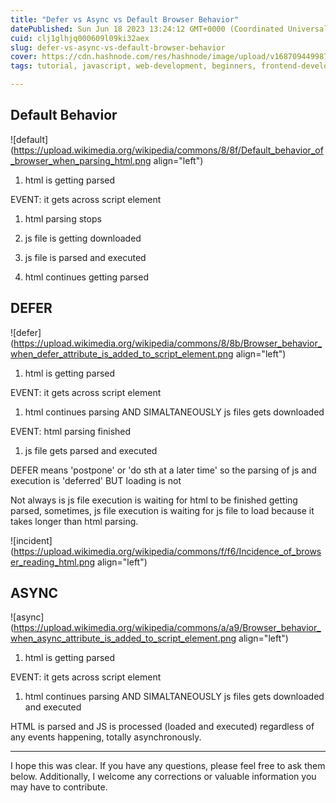 ```yaml
---
title: "Defer vs Async vs Default Browser Behavior"
datePublished: Sun Jun 18 2023 13:24:12 GMT+0000 (Coordinated Universal Time)
cuid: clj1glhjq000609l09ki32aex
slug: defer-vs-async-vs-default-browser-behavior
cover: https://cdn.hashnode.com/res/hashnode/image/upload/v1687094499870/9bb397b9-6f02-4710-89d1-ae04b944a8c3.png
tags: tutorial, javascript, web-development, beginners, frontend-development

---
```


## Default Behavior

![default](https://upload.wikimedia.org/wikipedia/commons/8/8f/Default_behavior_of_browser_when_parsing_html.png align="left")

1. html is getting parsed
    

EVENT: it gets across script element

1. html parsing stops
    
2. js file is getting downloaded
    
3. js file is parsed and executed
    
4. html continues getting parsed
    

## DEFER

![defer](https://upload.wikimedia.org/wikipedia/commons/8/8b/Browser_behavior_when_defer_attribute_is_added_to_script_element.png align="left")

1. html is getting parsed
    

EVENT: it gets across script element

1. html continues parsing AND SIMALTANEOUSLY js files gets downloaded
    

EVENT: html parsing finished

1. js file gets parsed and executed
    

DEFER means 'postpone' or 'do sth at a later time' so the parsing of js and execution is 'deferred' BUT loading is not

Not always is js file execution is waiting for html to be finished getting parsed, sometimes, js file execution is waiting for js file to load because it takes longer than html parsing.

![incident](https://upload.wikimedia.org/wikipedia/commons/f/f6/Incidence_of_browser_reading_html.png align="left")

## ASYNC

![async](https://upload.wikimedia.org/wikipedia/commons/a/a9/Browser_behavior_when_async_attribute_is_added_to_script_element.png align="left")

1. html is getting parsed
    

EVENT: it gets across script element

1. html continues parsing AND SIMALTANEOUSLY js files gets downloaded and executed
    

HTML is parsed and JS is processed (loaded and executed) regardless of any events happening, totally asynchronously.

---

I hope this was clear. If you have any questions, please feel free to ask them below. Additionally, I welcome any corrections or valuable information you may have to contribute.
